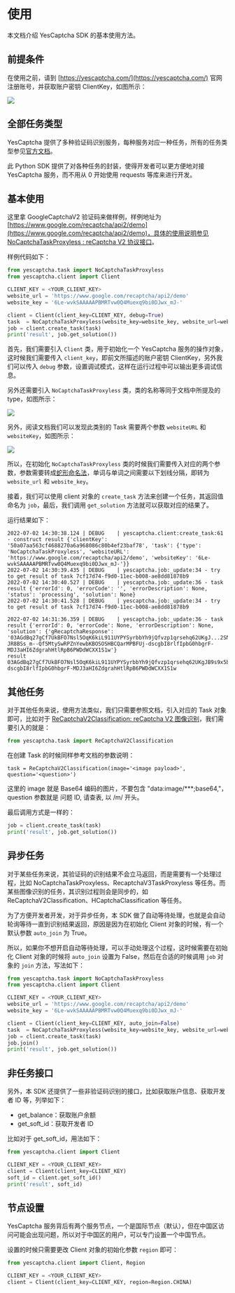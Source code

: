 # 使用

本文档介绍 YesCaptcha SDK 的基本使用方法。

## 前提条件

在使用之前，请到 [https://yescaptcha.com/](https://yescaptcha.com/) 官网注册账号，并获取账户密钥 ClientKey，如图所示：

![](https://qiniu.cuiqingcai.com/d2h50.png)

## 全部任务类型

YesCaptcha 提供了多种验证码识别服务，每种服务对应一种任务，所有的任务类型参见[官方文档](https://yescaptcha.atlassian.net/wiki/spaces/YESCAPTCHA/pages/164286)。

此 Python SDK 提供了对各种任务的封装，使得开发者可以更方便地对接 YesCaptcha 服务，而不用从 0 开始使用 requests 等库来进行开发。

## 基本使用

这里拿 GoogleCaptchaV2 验证码来做样例，样例地址为[https://www.google.com/recaptcha/api2/demo](https://www.google.com/recaptcha/api2/demo)，具体的使用说明参见 [NoCaptchaTaskProxyless : reCaptcha V2 协议接口](https://yescaptcha.atlassian.net/wiki/spaces/YESCAPTCHA/pages/229796/NoCaptchaTaskProxyless+reCaptcha+V2)。

样例代码如下：

```python
from yescaptcha.task import NoCaptchaTaskProxyless
from yescaptcha.client import Client

CLIENT_KEY = <YOUR_CLIENT_KEY>
website_url = 'https://www.google.com/recaptcha/api2/demo'
website_key = '6Le-wvkSAAAAAPBMRTvw0Q4Muexq9bi0DJwx_mJ-'

client = Client(client_key=CLIENT_KEY, debug=True)
task  = NoCaptchaTaskProxyless(website_key=website_key, website_url=website_url)
job = client.create_task(task)
print('result', job.get_solution())
```

首先，我们需要引入 `Client` 类，用于初始化一个 YesCaptcha 服务的操作对象，这时候我们需要传入 `client_key`，即前文所描述的账户密钥 ClientKey，另外我们可以传入 `debug` 参数，设置调试模式，这样在运行过程中可以输出更多调试信息。

另外还需要引入 `NoCaptchaTaskProxyless` 类，类的名称等同于文档中所提及的 type，如图所示：

![](https://qiniu.cuiqingcai.com/67cfb.png)

另外，阅读文档我们可以发现此类别的 Task 需要两个参数 `websiteURL` 和 `websiteKey`，如图所示：

![](https://qiniu.cuiqingcai.com/ldq5d.png)

所以，在初始化 `NoCaptchaTaskProxyless` 类的时候我们需要传入对应的两个参数，参数需要转成[蛇形命名法](https://en.wikipedia.org/wiki/Snake_case)，单词与单词之间需要以下划线分隔，即转为 `website_url` 和 `website_key`。

接着，我们可以使用 client 对象的 `create_task` 方法来创建一个任务，其返回值命名为 `job`，最后，我们调用 `get_solution` 方法就可以获取对应的结果了。

运行结果如下：

```
2022-07-02 14:30:38.124 | DEBUG    | yescaptcha.client:create_task:61 - construct result {'clientKey': '50a07aa563cf4688270a6a968086c80b4ef23baf78', 'task': {'type': 'NoCaptchaTaskProxyless', 'websiteURL': 'https://www.google.com/recaptcha/api2/demo', 'websiteKey': '6Le-wvkSAAAAAPBMRTvw0Q4Muexq9bi0DJwx_mJ-'}}
2022-07-02 14:30:39.435 | DEBUG    | yescaptcha.job:_update:34 - try to get result of task 7cf17d74-f9d0-11ec-b008-ae8dd81878b9
2022-07-02 14:30:40.527 | DEBUG    | yescaptcha.job:_update:36 - task result {'errorId': 0, 'errorCode': '', 'errorDescription': None, 'status': 'processing', 'solution': None}
2022-07-02 14:30:41.528 | DEBUG    | yescaptcha.job:_update:34 - try to get result of task 7cf17d74-f9d0-11ec-b008-ae8dd81878b9

2022-07-02 14:31:36.359 | DEBUG    | yescaptcha.job:_update:36 - task result {'errorId': 0, 'errorCode': None, 'errorDescription': None, 'solution': {'gRecaptchaResponse': '03AGdBq27gCf7UkBFO7Nsl5OqK6kiL911UYPYSyrbbYh9jQfvzp1qrsehq62UKgJ...2SNtTnWFJJ8TkXJs4AHIceSmE-JR8BSs_m--Qf5MtySwRPZnYewbKBOSOSHBCQarMPBFUj-dscgbI8rlfIpbG0hbgrF-MDJ3aHI6ZdgrahHtlRpB6PWDdWCXX1S1w'}
result 03AGdBq27gCf7UkBFO7Nsl5OqK6kiL911UYPYSyrbbYh9jQfvzp1qrsehq62UKgJB9s9x5bKk2pEg392DYy3HVTo1KbdBywk7UQK3RDcM1A4bGPByrCO0xlgMyX4GzDqvx...HBCQarMPBFUj-dscgbI8rlfIpbG0hbgrF-MDJ3aHI6ZdgrahHtlRpB6PWDdWCXX1S1w
```

## 其他任务

对于其他任务来说，使用方法类似，我们只需要参照文档，引入对应的 Task 对象即可，比如对于 [ReCaptchaV2Classification: reCaptcha V2 图像识别](https://yescaptcha.atlassian.net/wiki/spaces/YESCAPTCHA/pages/18055169/ReCaptchaV2Classification+reCaptcha+V2)，我们需要引入的就是：

```python
from yescaptcha.task import ReCaptchaV2Classification
```

在创建 Task 的时候同样参考文档的参数说明：

```
task = ReCaptchaV2Classification(image='<image payload>', question='<question>')
```

这里的 image 就是 Base64 编码的图片，不要包含 "data:image/\*\*\*;base64,"，question 参数就是 问题 ID, 请查表, 以 /m/ 开头。

最后调用方式是一样的：

```python
job = client.create_task(task)
print('result', job.get_solution())
```

## 异步任务

对于某些任务来说，其验证码的识别结果不会立马返回，而是需要有一个处理过程，比如 NoCaptchaTaskProxyless、RecaptchaV3TaskProxyless 等任务。而某些图像识别的任务，其识别过程则会是同步的，如 ReCaptchaV2Classification、HCaptchaClassification 等任务。

为了方便开发者开发，对于异步任务，本 SDK 做了自动等待处理，也就是会自动轮询等待一直到识别结果返回，原因是因为在初始化 Client 对象的时候，有一个默认参数 `auto_join` 为 True。

所以，如果你不想开启自动等待处理，可以手动处理这个过程，这时候需要在初始化 Client 对象的时候将 `auto_join` 设置为 False，然后在合适的时候调用 `job` 对象的 `join` 方法，写法如下：

```python
from yescaptcha.task import NoCaptchaTaskProxyless
from yescaptcha.client import Client

CLIENT_KEY = <YOUR_CLIENT_KEY>
website_url = 'https://www.google.com/recaptcha/api2/demo'
website_key = '6Le-wvkSAAAAAPBMRTvw0Q4Muexq9bi0DJwx_mJ-'

client = Client(client_key=CLIENT_KEY, auto_join=False)
task  = NoCaptchaTaskProxyless(website_key=website_key, website_url=website_url)
job = client.create_task(task)
job.join()
print('result', job.get_solution())
```

## 非任务接口

另外，本 SDK 还提供了一些非验证码识别的接口，比如获取账户信息、获取开发者 ID 等，列举如下：

- get_balance：获取账户余额
- get_soft_id：获取开发者 ID

比如对于 get_soft_id，用法如下：

```python
from yescaptcha.client import Client

CLIENT_KEY = <YOUR_CLIENT_KEY>
client = Client(client_key=CLIENT_KEY)
soft_id = client.get_soft_id()
print('result', soft_id)
```

## 节点设置

YesCaptcha 服务背后有两个服务节点，一个是国际节点（默认），但在中国区访问可能会出现问题，所以对于中国区的用户，可以专门设置一个中国节点。

设置的时候只需要更改 Client 对象的初始化参数 `region` 即可：

```python
from yescaptcha.client import Client, Region

CLIENT_KEY = <YOUR_CLIENT_KEY>
client = Client(client_key=CLIENT_KEY, region=Region.CHINA)
```

